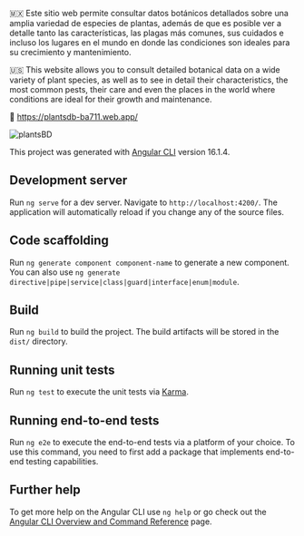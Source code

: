 🇲🇽 Este sitio web permite consultar datos botánicos detallados sobre una amplia variedad de especies de plantas, además de que es posible ver a detalle tanto las características, las plagas más comunes, sus cuidados e incluso los lugares en el mundo en donde las condiciones son ideales para su crecimiento y mantenimiento.

🇺🇸 This website allows you to consult detailed botanical data on a wide variety of plant species, as well as to see in detail their characteristics, the most common pests, their care and even the places in the world where conditions are ideal for their growth and maintenance.

🔗 https://plantsdb-ba711.web.app/


![plantsBD](https://github.com/MauricioBarrueta/plantsAPI/assets/60496232/14718df4-a001-4c96-8505-b98245c21746)


This project was generated with [Angular CLI](https://github.com/angular/angular-cli) version 16.1.4.
## Development server

Run `ng serve` for a dev server. Navigate to `http://localhost:4200/`. The application will automatically reload if you change any of the source files.

## Code scaffolding

Run `ng generate component component-name` to generate a new component. You can also use `ng generate directive|pipe|service|class|guard|interface|enum|module`.

## Build

Run `ng build` to build the project. The build artifacts will be stored in the `dist/` directory.

## Running unit tests

Run `ng test` to execute the unit tests via [Karma](https://karma-runner.github.io).

## Running end-to-end tests

Run `ng e2e` to execute the end-to-end tests via a platform of your choice. To use this command, you need to first add a package that implements end-to-end testing capabilities.

## Further help

To get more help on the Angular CLI use `ng help` or go check out the [Angular CLI Overview and Command Reference](https://angular.io/cli) page.

